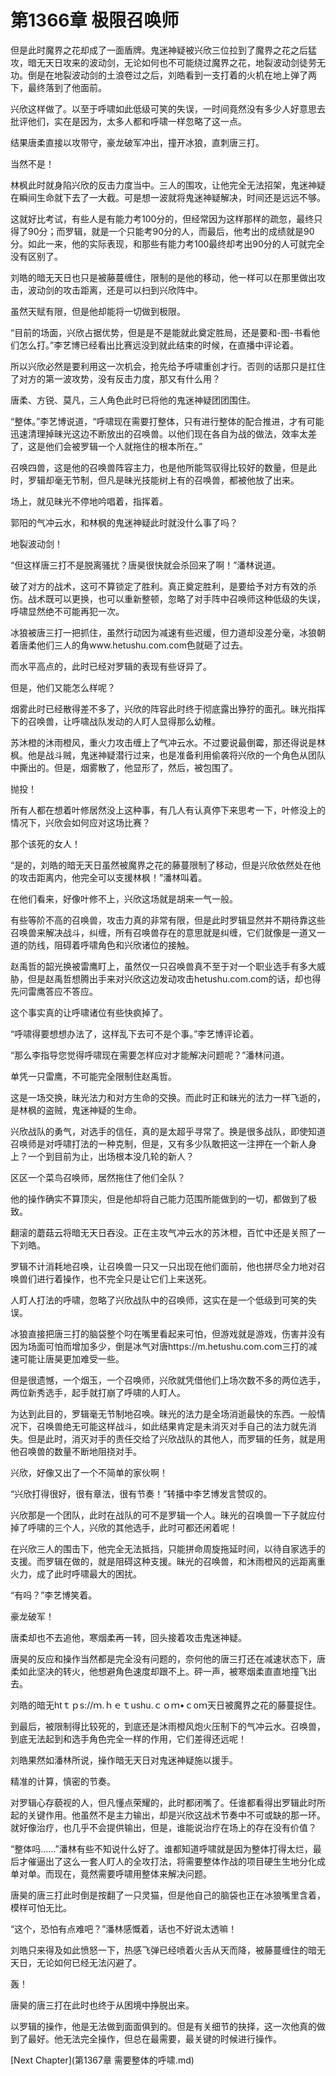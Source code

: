 # 第1366章 极限召唤师

但是此时魔界之花却成了一面盾牌。鬼迷神疑被兴欣三位拉到了魔界之花之后猛攻，暗无天日攻来的波动剑，无论如何也不可能绕过魔界之花，地裂波动剑徒劳无功。倒是在地裂波动剑的土浪卷过之后，刘皓看到一支打着的火机在地上弹了两下，最终落到了他面前。

兴欣这样做了。以至于呼啸如此低级可笑的失误，一时间竟然没有多少人好意思去批评他们，实在是因为，太多人都和呼啸一样忽略了这一点。

结果唐柔直接以攻带守，豪龙破军冲出，撞开冰狼，直刺唐三打。

当然不是！

林枫此时就身陷兴欣的反击力度当中。三人的围攻，让他完全无法招架，鬼迷神疑在瞬间生命就下去了一大截。可是想一波就将鬼迷神疑解决，时间还是远远不够。

这就好比考试，有些人是有能力考100分的，但经常因为这样那样的疏忽，最终只得了90分；而罗辑，就是一个只能考90分的人，而最后，他考出的成绩就是90分。如此一来，他的实际表现，和那些有能力考100最终却考出90分的人可就完全没有区别了。

刘皓的暗无天日也只是被藤蔓缠住，限制的是他的移动，他一样可以在那里做出攻击，波动剑的攻击距离，还是可以扫到兴欣阵中。

虽然天赋有限，但是他却能将一切做到极限。

“目前的场面，兴欣占据优势，但是是不是能就此奠定胜局，还是要和-图-书看他们怎么打。”李艺博已经看出比赛远没到就此结束的时候，在直播中评论着。

所以兴欣必然是要利用这一次机会，抢先给予呼啸重创才行。否则的话那只是扛住了对方的第一波攻势，没有反击力度，那又有什么用？

唐柔、方锐、莫凡，三人角色此时已将他的鬼迷神疑团团围住。

“整体。”李艺博说道，“呼啸现在需要打整体，只有进行整体的配合推进，才有可能迅速清理掉昧光这边不断放出的召唤兽。以他们现在各自为战的做法，效率太差了，这是他们会被罗辑一个人就拖住的根本所在。”

召唤四兽，这是他的召唤兽阵容主力，也是他所能驾驭得比较好的数量，但是此时，罗辑却毫无节制，但凡是昧光技能树上有的召唤兽，都被他放了出来。

场上，就见昧光不停地吟唱着，指挥着。

郭阳的气冲云水，和林枫的鬼迷神疑此时就没什么事了吗？

地裂波动剑！

“但这样唐三打不是脱离骚扰？唐昊很快就会杀回来了啊！”潘林说道。

破了对方的战术，这可不算锁定了胜利。真正奠定胜利，是要给予对方有效的杀伤。战术既可以更换，也可以重新整顿，忽略了对手阵中召唤师这种低级的失误，呼啸显然绝不可能再犯一次。

冰狼被唐三打一把抓住，虽然行动因为减速有些迟缓，但力道却没差分毫，冰狼朝着唐柔他们三人的角www.hetushu.com.com色就砸了过去。

而水平高点的，此时已经对罗辑的表现有些讶异了。

但是，他们又能怎么样呢？

烟雾此时已经散得差不多了，兴欣的阵容此时终于彻底露出狰狞的面孔。昧光指挥下的召唤兽，让呼啸战队发动的人盯人显得那么幼稚。

苏沐橙的沐雨橙风，重火力攻击缠上了气冲云水。不过要说最倒霉，那还得说是林枫。他是战斗贼，鬼迷神疑潜行过来，也是准备利用偷袭将兴欣的一个角色从团队中撕出的。但是，烟雾散了，他显形了，然后，被包围了。

抛投！

所有人都在想着叶修居然没上这种事，有几人有认真停下来思考一下，叶修没上的情况下，兴欣会如何应对这场比赛？

那个该死的女人！

“是的，刘皓的暗无天日虽然被魔界之花的藤蔓限制了移动，但是兴欣依然处在他的攻击距离内，他完全可以支援林枫！”潘林叫着。

在他们看来，好像叶修不上，兴欣这场就是胡来一气一般。

有些等阶不高的召唤兽，攻击力真的非常有限，但是此时罗辑显然并不期待靠这些召唤兽来解决战斗，纠缠，所有召唤兽存在的意思就是纠缠，它们就像是一道又一道的防线，阻碍着呼啸角色和兴欣诸位的接触。

赵禹哲的韶光换被雷鹰盯上，虽然仅一只召唤兽真不至于对一个职业选手有多大威胁，但是赵禹哲想腾出手来对兴欣这边发动攻击hetushu.com.com的话，却也得先问雷鹰答应不答应。

这个事实真的让呼啸诸位有些快疯掉了。

“呼啸得要想想办法了，这样乱下去可不是个事。”李艺博评论着。

“那么李指导您觉得呼啸现在需要怎样应对才能解决问题呢？”潘林问道。

单凭一只雷鹰，不可能完全限制住赵禹哲。

这是一场交换，昧光法力和对方生命的交换。而此时正和昧光的法力一样飞逝的，是林枫的盗贼，鬼迷神疑的生命。

兴欣战队的勇气，对选手的信任，真的是太超乎寻常了。换是很多战队，即使知道召唤师是对呼啸打法的一种克制，但是，又有多少队敢把这一注押在一个新人身上？一个到目前为止，出场根本没几轮的新人？

区区一个菜鸟召唤师，居然拖住了他们全队？

他的操作确实不算顶尖，但是他却将自己能力范围所能做到的一切，都做到了极致。

翻滚的蘑菇云将暗无天日吞没。正在主攻气冲云水的苏沐橙，百忙中还是关照了一下刘皓。

罗辑不计消耗地召唤，让召唤兽一只又一只出现在他们面前，他也拼尽全力地对召唤兽们进行着操作，也不完全只是让它们上来送死。

人盯人打法的呼啸，忽略了兴欣战队中的召唤师，这实在是一个低级到可笑的失误。

冰狼直接把唐三打的脑袋整个叼在嘴里看起来可怕，但游戏就是游戏，伤害并没有因为场面可怕而增加多少，倒是冰气对唐https://m.hetushu.com.com三打的减速可能让唐昊更加难受一些。

但是很遗憾，一个烟玉，一个召唤师，兴欣就凭借他们上场次数不多的两位选手，两位新秀选手，起手就打崩了呼啸的人盯人。

为达到此目的，罗辑毫无节制地召唤。昧光的法力是全场消逝最快的东西。一般情况下，召唤兽绝无可能这样战斗，如此结果肯定是未消灭对手自己的法力就先消失。但是此时，消灭对手的责任交给了兴欣战队的其他人，而罗辑的任务，就是用他召唤兽的数量不断地阻挠对手。

兴欣，好像又出了一个不简单的家伙啊！

“兴欣打得很好，很有章法，很有节奏！”转播中李艺博发言赞叹的。

兴欣那是一个团队，此时在战队的可不是罗辑一个人。昧光的召唤兽一下子就应付掉了呼啸的三个人，兴欣的其他选手，此时可都还闲着呢！

在兴欣三人的围击下，他完全无法抵挡，只能拼命周旋拖延时间，以待自家选手的支援。而罗辑在做的，就是阻碍这种支援。昧光的召唤兽，和沐雨橙风的远距离重火力，成了此时呼啸最大的困扰。

“有吗？”李艺博笑着。

豪龙破军！

唐柔却也不去追他，寒烟柔再一转，回头接着攻击鬼迷神疑。

唐昊的反应和操作当然都是完全没有问题的，奈何他的唐三打还在减速状态下，唐柔如此坚决的转火，他想避角色速度却跟不上。砰一声，被寒烟柔直直地撞飞出去。

刘皓的暗无htｔｐs://ｍ.ｈｅｔushu.ｃｏｍ•ｃoｍ天日被魔界之花的藤蔓捉住。

到最后，被限制得比较死的，到底还是沐雨橙风炮火压制下的气冲云水。召唤兽，到底无法起到和选手角色完全一样的作用，它们差得还远呢！

刘皓果然如潘林所说，操作暗无天日对鬼迷神疑施以援手。

精准的计算，慎密的节奏。

对罗辑心存藐视的人，但凡懂点荣耀的，此时都闭嘴了。任谁都看得出罗辑此时所起的关键作用。他虽然不是主力输出，却是兴欣这战术节奏中不可或缺的那一环。就好像治疗，也几乎不会提供输出，但是，谁能说治疗在场上的存在没有价值？

“整体吗……”潘林有些不知说什么好了。谁都知道呼啸就是因为整体打得太烂，最后才催逼出了这么一套人盯人的全攻打法，将需要整体作战的项目硬生生地分化成单对单。而现在，竟然需要呼啸用整体来解决问题。

唐昊的唐三打此时倒是按翻了一只灵猫，但是他自己的脑袋也正在冰狼嘴里含着，模样可怕无比。

“这个，恐怕有点难吧？”潘林感慨着，话也不好说太透嘛！

刘皓只来得及如此愤怒一下，热感飞弹已经喷着火舌从天而降，被藤蔓缠住的暗无天日，无论如何已经无法闪避了。

轰！

唐昊的唐三打在此时也终于从困境中挣脱出来。

以罗辑的操作，他是无法做到面面俱到的。但是有关细节的抉择，这一次他真的做到了最好。他无法完全操作，但总在最需要，最关键的时候进行操作。



[Next Chapter](第1367章 需要整体的呼啸.md)